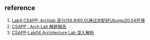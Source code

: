 ## reference

1. [Lab4 CSAPP: Archlab 高分(56.9/60.0)通过并配好Ubuntu20.04环境](https://zhuanlan.zhihu.com/p/454779772)
2. [CSAPP : Arch Lab 解题报告](https://zhuanlan.zhihu.com/p/36793761)
3. [CSAPP-Lab04 Architecture Lab 深入解析](https://zhuanlan.zhihu.com/p/480380496)